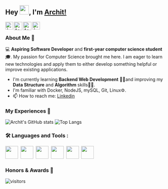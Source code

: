 ## Hey <img src="https://github.com/TheDudeThatCode/TheDudeThatCode/blob/master/Assets/Hi.gif" width="29px">, I'm [Archit!](https://iarchitsharma.github.io) 

<a href="https://www.linkedin.com/in/iarchitsharma/">
    <img align="left" alt="Archit Sharma | Linkedin" width="24px" src="https://iarchitsharma.github.io/iArchitSharma/Assets/Linkedin.svg" />
  </a> &nbsp;&nbsp;
<a href="https://twitter.com/iarchitsharma">
    <img align="left" alt="Archit Sharma | Twitter" width="26px" src="https://iarchitsharma.github.io/iArchitSharma/Assets/Twitter.svg" />
  </a> &nbsp;&nbsp;
<a href="mailto:@gmail.com">
    <img align="left" alt="Archit Sharma | Gmail" width="26px" src="https://iarchitsharma.github.io/iArchitSharma/Assets/Gmail.svg" />
  </a> &nbsp;&nbsp;
<a href="https://leetcode.com/iArchitSharma/">
    <img align="left" alt="Archit Sharma | Leetcode" width="24px" src="https://iarchitsharma.github.io/iArchitSharma/Assets/leetcode.png" />
  </a>

<br />

### About Me 👨‍
💻 **Aspiring Software Developer** and **first-year computer science student**🎓. My passion for Computer Science brought me here. I am eager to learn new technologies and apply them to either develop something helpful or improve existing applications.</br>
-  I'm currently learning **Backend Web Development** 🙋‍♂️and improving my **Data Structure** and **Algorithm** skills👨‍💻.
-  I'm familiar with Docker, NodeJS, mySQL, Git, Linux⚙️.
-  📫 How to reach me: [Linkedin](https://www.linkedin.com/in/iArchitSharma/)

### My Experiences 🙌
![Archit's GitHub stats](https://github-readme-stats.vercel.app/api?username=iArchitSharma&count_private=true&show_icons=true&theme=tokyonight)
![Top Langs](https://github-readme-stats.vercel.app/api/top-langs/?username=iArchitSharma&layout=compact&theme=tokyonight)

### :hammer_and_wrench: Languages and Tools :
<img src="https://cdn.jsdelivr.net/gh/devicons/devicon/icons/java/java-original-wordmark.svg" width="40" height="40"/>&nbsp;
<img src="https://cdn.jsdelivr.net/gh/devicons/devicon/icons/javascript/javascript-original.svg" width="40" height="40"/>&nbsp;
<img src="https://cdn.jsdelivr.net/gh/devicons/devicon/icons/git/git-original-wordmark.svg" width="40" height="40"/>&nbsp;
<img src="https://cdn.jsdelivr.net/gh/devicons/devicon/icons/nodejs/nodejs-original-wordmark.svg" width=40 height="40"/>&nbsp;
<img src="https://cdn.jsdelivr.net/gh/devicons/devicon/icons/docker/docker-original-wordmark.svg" width="40" height="40"/>&nbsp;
<img src="https://cdn.jsdelivr.net/gh/devicons/devicon/icons/mysql/mysql-original-wordmark.svg" width="40" height="40"/>

### Honors & Awards 🏅



![visitors](https://visitor-badge.laobi.icu/badge?page_id=iarchitsharma.iarchitsharma)
